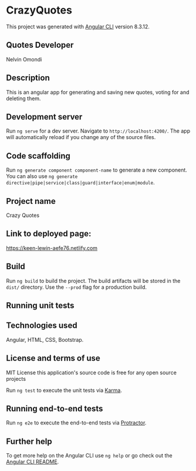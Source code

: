 # CrazyQuotes

This project was generated with [Angular CLI](https://github.com/angular/angular-cli) version 8.3.12.

## Quotes Developer
Nelvin Omondi

## Description
This is an angular app for generating and saving new quotes, voting for  and deleting them.

## Development server

Run `ng serve` for a dev server. Navigate to `http://localhost:4200/`. The app will automatically reload if you change any of the source files.

## Code scaffolding

Run `ng generate component component-name` to generate a new component. You can also use `ng generate directive|pipe|service|class|guard|interface|enum|module`.

## Project name
Crazy Quotes
 ## Link to deployed page:
 >>>>>>>>>>>>>
  https://keen-lewin-aefe76.netlify.com
## Build

Run `ng build` to build the project. The build artifacts will be stored in the `dist/` directory. Use the `--prod` flag for a production build.

## Running unit tests

## Technologies used
Angular, HTML, CSS, Bootstrap.

## License and terms of use
MIT License this application's source code is free for any open source projects

Run `ng test` to execute the unit tests via [Karma](https://karma-runner.github.io).

## Running end-to-end tests

Run `ng e2e` to execute the end-to-end tests via [Protractor](http://www.protractortest.org/).

## Further help

To get more help on the Angular CLI use `ng help` or go check out the [Angular CLI README](https://github.com/angular/angular-cli/blob/master/README.md).
